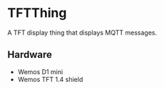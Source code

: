 # TFTThing
A TFT display thing that displays MQTT messages.

## Hardware
- Wemos D1 mini
- Wemos TFT 1.4 shield
